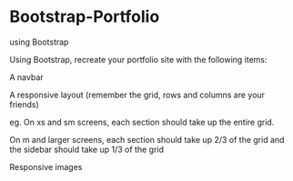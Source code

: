 # Bootstrap-Portfolio
using Bootstrap



Using Bootstrap, recreate your portfolio site with the following items:

A navbar

A responsive layout (remember the grid, rows and columns are your friends)

eg. On xs and sm screens, each section should take up the entire grid.

On m and larger screens, each section should take up 2/3 of the grid and the sidebar should take up 1/3 of the grid

Responsive images